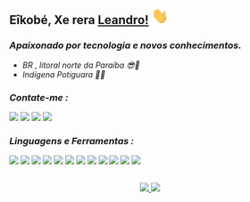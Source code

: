 ## Eîkobé, Xe rera [Leandro!](https://LeandroSimo.github.io) <img src="https://raw.githubusercontent.com/ABSphreak/ABSphreak/master/gifs/Hi.gif" height="30em">

### <i>Apaixonado por tecnologia e novos conhecimentos.<i>
  - BR , litoral norte da Paraíba :sunglasses::sunrise:
- Indígena Potiguara :bow_and_arrow::leaves:
  

###  <i>Contate-me :</i>
<div>
  
  <a href="https://api.whatsapp.com/send?phone=5583988581229&text=Olá,%20Leandro!" alt="WhatsApp" target="_blank"><img src="https://img.shields.io/badge/WhatsApp-25D366?style=for-the-badge&logo=whatsapp&logoColor=white"/></a>
  <a href="https://www.linkedin.com/in/leandro-sim%C3%B5es-b8ab6393/" target="_blank"><img src="https://img.shields.io/badge/-LinkedIn-%230077B5?style=for-the-badge&logo=linkedin&logoColor=white" target="_blank"></a>
  <a href="https://instagram.com/leandrosf__/" target="_blank"><img src="https://img.shields.io/badge/-Instagram-%23E4405F?style=for-the-badge&logo=instagram&logoColor=white" target="_blank"></a>
  <a href = "mailto:lsimoes1903@gmail.com"><img src="https://img.shields.io/badge/Gmail-D14836?style=for-the-badge&logo=gmail&logoColor=white" target="_blank"></a> 
  </div>

### <i>Linguagens e Ferramentas :<i>
  <img src='https://img.shields.io/badge/Java-ED8B00?style=for-the-badge&logo=java&logoColor=white'></img>
  <img src='https://img.shields.io/badge/Dart-0175C2?style=for-the-badge&logo=dart&logoColor=white'></img>
  <img src='https://img.shields.io/badge/Python-3776AB?style=for-the-badge&logo=python&logoColor=white'></img>
  <img src='https://img.shields.io/badge/HTML-239120?style=for-the-badge&logo=html5&logoColor=white'></img>
  <img src='https://img.shields.io/badge/CSS-239120?&style=for-the-badge&logo=css3&logoColor=white'></img>
  <img src='https://img.shields.io/badge/Wordpress-21759B?style=for-the-badge&logo=wordpress&logoColor=white'></img>
  <img src='https://img.shields.io/badge/Flutter-02569B?style=for-the-badge&logo=flutter&logoColor=white'></img>
  <img src='https://img.shields.io/badge/Django-092E20?style=for-the-badge&logo=django&logoColor=white'></img>
  <img src='https://img.shields.io/badge/Tableau-E97627?style=for-the-badge&logo=Tableau&logoColor=white'></img>
  <img src='https://img.shields.io/badge/GitHub-100000?style=for-the-badge&logo=github&logoColor=white'></img>
  <img src='https://img.shields.io/badge/GitLab-330F63?style=for-the-badge&logo=gitlab&logoColor=white'></img>
  <img src='https://img.shields.io/badge/Jira-0052CC?style=for-the-badge&logo=Jira&logoColor=white'></img>
 
##
<p align='center'>
<a href="https://github.com/LeandroSimo">
<img height="180em" src="https://github-readme-stats.vercel.app/api/top-langs/?username=LeandroSimo&layout=compact&langs_count=7&theme=dracula"/>
<img height="180em" src="https://github-readme-stats.vercel.app/api?username=LeandroSimo&show_icons=true&theme=dracula&include_all_commits=true&count_private=true"/>
</p>



<!--
**LeandroSimo/LeandroSimo** is a ✨ _special_ ✨ repository because its `README.md` (this file) appears on your GitHub profile.

Here are some ideas to get you started:

- 🔭 I’m currently working on ...
- 🌱 I’m currently learning ...
- 👯 I’m looking to collaborate on ...
- 🤔 I’m looking for help with ...
- 💬 Ask me about ...
- 📫 How to reach me: ...
- 😄 Pronouns: ...
- ⚡ Fun fact: ...
-->
